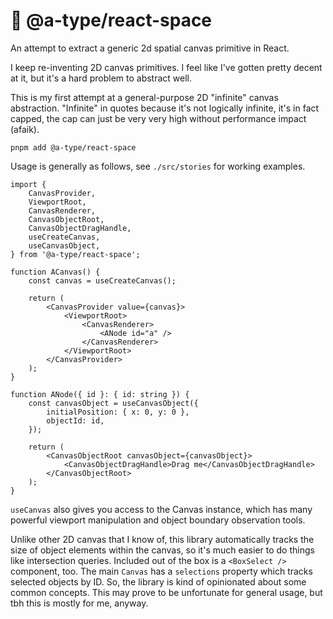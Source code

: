 # 🌌 @a-type/react-space

An attempt to extract a generic 2d spatial canvas primitive in React.

I keep re-inventing 2D canvas primitives. I feel like I've gotten pretty decent at it, but it's a hard problem to abstract well.

This is my first attempt at a general-purpose 2D "infinite" canvas abstraction. "Infinite" in quotes because it's not logically infinite, it's in fact capped, the cap can just be very very high without performance impact (afaik).

`pnpm add @a-type/react-space`

Usage is generally as follows, see `./src/stories` for working examples.

```tsx
import {
	CanvasProvider,
	ViewportRoot,
	CanvasRenderer,
	CanvasObjectRoot,
	CanvasObjectDragHandle,
	useCreateCanvas,
	useCanvasObject,
} from '@a-type/react-space';

function ACanvas() {
	const canvas = useCreateCanvas();

	return (
		<CanvasProvider value={canvas}>
			<ViewportRoot>
				<CanvasRenderer>
					<ANode id="a" />
				</CanvasRenderer>
			</ViewportRoot>
		</CanvasProvider>
	);
}

function ANode({ id }: { id: string }) {
	const canvasObject = useCanvasObject({
		initialPosition: { x: 0, y: 0 },
		objectId: id,
	});

	return (
		<CanvasObjectRoot canvasObject={canvasObject}>
			<CanvasObjectDragHandle>Drag me</CanvasObjectDragHandle>
		</CanvasObjectRoot>
	);
}
```

`useCanvas` also gives you access to the Canvas instance, which has many powerful viewport manipulation and object boundary observation tools.

Unlike other 2D canvas that I know of, this library automatically tracks the size of object elements within the canvas, so it's much easier to do things like intersection queries. Included out of the box is a `<BoxSelect />` component, too. The main `Canvas` has a `selections` property which tracks selected objects by ID. So, the library is kind of opinionated about some common concepts. This may prove to be unfortunate for general usage, but tbh this is mostly for me, anyway.
